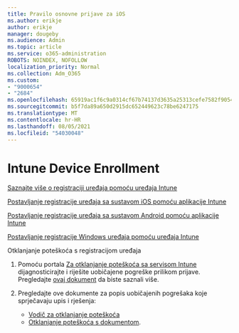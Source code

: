 ```yaml
---
title: Pravilo osnovne prijave za iOS
ms.author: erikje
author: erikje
manager: dougeby
ms.audience: Admin
ms.topic: article
ms.service: o365-administration
ROBOTS: NOINDEX, NOFOLLOW
localization_priority: Normal
ms.collection: Adm_O365
ms.custom:
- "9000654"
- "2684"
ms.openlocfilehash: 65919ac1f6c9a0314cf67b74137d3635a25313cefe7582f905466e2e31387842
ms.sourcegitcommit: b5f7da89a650d2915dc652449623c78be6247175
ms.translationtype: MT
ms.contentlocale: hr-HR
ms.lasthandoff: 08/05/2021
ms.locfileid: "54030048"
---
```

# <a name="intune-device-enrollment"></a>Intune Device Enrollment

[Saznajte više o registraciji uređaja pomoću uređaja Intune](https://docs.microsoft.com/intune/enrollment/device-enrollment)

[Postavljanje registracije uređaja sa sustavom iOS pomoću aplikacije Intune](https://docs.microsoft.com/intune/enrollment/ios-enroll)

[Postavljanje registracije uređaja sa sustavom Android pomoću aplikacije Intune](https://docs.microsoft.com/intune/android-enroll)

[Postavljanje registracije Windows uređaja pomoću uređaja Intune](https://docs.microsoft.com/intune/windows-enroll)

Otklanjanje poteškoća s registracijom uređaja

1. Pomoću portala [Za otklanjanje poteškoća sa servisom Intune](https://devicemanagement.microsoft.com/#blade/Microsoft_Intune_DeviceSettings/TroubleshootBlade) dijagnosticirajte i riješite uobičajene pogreške prilikom prijave. Pregledajte [ovaj dokument](https://docs.microsoft.com/intune/help-desk-operators) da biste saznali više.

2. Pregledajte ove dokumente za popis uobičajenih pogrešaka koje sprječavaju upis i rješenja:
    - [Vodič za otklanjanje poteškoća](https://support.microsoft.com/help/4469913/troubleshooting-windows-device-enrollment-problems-in-microsoft-intune)
    - [Otklanjanje poteškoća s dokumentom](https://docs.microsoft.com/intune/troubleshoot-device-enrollment-in-intune).
